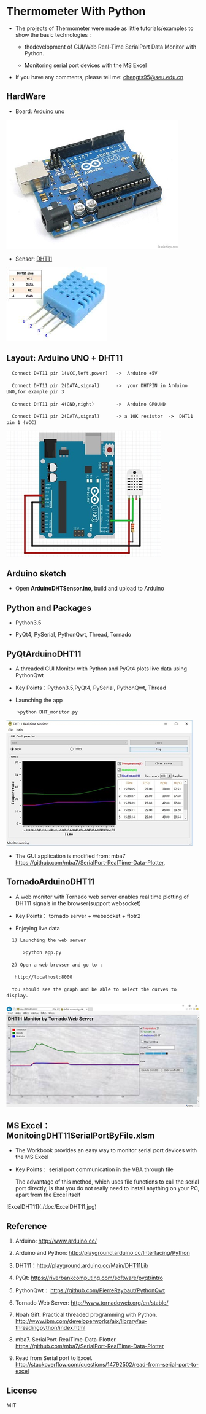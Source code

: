 # Thermometer With Python

* The projects of Thermometer were made as little tutorials/examples to show the basic technologies :

  * thedevelopment of GUI/Web Real-Time SerialPort Data Monitor with Python.

  * Monitoring serial port devices with the MS Excel

* If you have any comments, please tell me: chengts95@seu.edu.cn

## HardWare
  
* Board:  [Arduino uno](http://www.arduino.cc/) 

![Arduino](./doc/arduino.jpg)

* Sensor: [DHT11](http://playground.arduino.cc/Main/DHT11Lib)

![DHT11](./doc/dht11-4pin.jpg)

## Layout: Arduino UNO + DHT11  
 ```  
   Connect DHT11 pin 1(VCC,left,power)   ->  Arduino +5V

   Connect DHT11 pin 2(DATA,signal)      ->  your DHTPIN in Arduino UNO,for example pin 3

   Connect DHT11 pin 4(GND,right)        ->  Arduino GROUND

   Connect DHT11 pin 2(DATA,signal)      -> a 10K resistor  ->  DHT11 pin 1 (VCC) 
```
![ArduinoDHT11](./doc/arduino-DHT11-layout.jpg)

## Arduino sketch  

* Open **ArduinoDHTSensor.ino**, build and upload to Arduino 

## Python and Packages

*  Python3.5 

*  PyQt4, PySerial, PythonQwt, Thread, Tornado

## PyQtArduinoDHT11

* A threaded GUI Monitor with Python and PyQt4 plots live data using PythonQwt

 * Key Points：Python3.5,PyQt4, PySerial, PythonQwt, Thread

* Launching the app
```
    >python DHT_monitor.py
``` 
![DesktopDHT11](./doc/DesktopDHT11.jpg)

* The GUI application is modified from: mba7  https://github.com/mba7/SerialPort-RealTime-Data-Plotter,

## TornadoArduinoDHT11

* A web monitor with Tornado web server enables real time plotting of DHT11 signals in the browser(support websocket)

 * Key Points： tornado server + websocket + flotr2 

*  Enjoying live data

```
  1) Launching the web server

      >python app.py

  2) Open a web browser and go to :

   http://localhost:8000  

  You should see the graph and be able to select the curves to display.
```
![WebDHT11](./doc/WebDHT11.jpg)

## MS Excel： MonitoingDHT11SerialPortByFile.xlsm

 * The Workbook provides an easy way to monitor serial port devices with the MS Excel
   
  * Key Points： serial port communication in the VBA through file

    The advantage of this method, which uses file functions to call the serial port directly,
    is that you do not really need to install anything on your PC, apart from the Excel itself

!ExcelDHT11](./doc/ExcelDHT11.jpg)

## Reference

1. Arduino: http://www.arduino.cc/

2. Arduino and Python: http://playground.arduino.cc/Interfacing/Python

3. DHT11：http://playground.arduino.cc/Main/DHT11Lib

5. PyQt: https://riverbankcomputing.com/software/pyqt/intro

6. PythonQwt： https://github.com/PierreRaybaut/PythonQwt

7. Tornado Web Server: http://www.tornadoweb.org/en/stable/

8. Noah Gift. Practical threaded programming with Python. http://www.ibm.com/developerworks/aix/library/au-threadingpython/index.html

9. mba7. SerialPort-RealTime-Data-Plotter. https://github.com/mba7/SerialPort-RealTime-Data-Plotter

10. Read from Serial port to Excel. http://stackoverflow.com/questions/14792502/read-from-serial-port-to-excel

## License

MIT 
